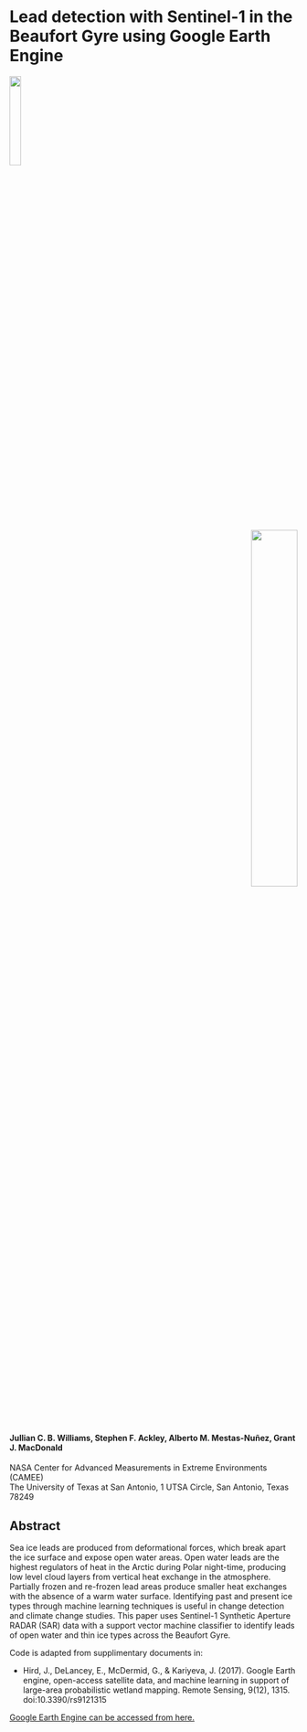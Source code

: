 # Lead detection with Sentinel-1 in the Beaufort Gyre using Google Earth Engine

<p align="left"><img src="https://github.com/jcbw/Arctic_Lead_Detection/blob/main/google/googleearth-engine_104576.png" width=20% height=20%> </p> <p align="right"><img src="https://github.com/jcbw/Arctic_Lead_Detection/blob/main/google/pngimg.com%20-%20google_PNG19642.png" width=40% height=40%> </p>


#### Jullian C. B. Williams, Stephen F. Ackley, Alberto M. Mestas-Nuñez, Grant J. MacDonald
NASA Center for Advanced Measurements in Extreme Environments (CAMEE) <br />
The University of Texas at San Antonio, 1 UTSA Circle, San Antonio, Texas 78249


## Abstract


Sea ice leads are produced from deformational forces, which break apart the ice surface and expose open water areas. Open water leads are the highest regulators of heat in the Arctic during Polar night-time, producing low level cloud layers from vertical heat exchange in the atmosphere. Partially frozen and re-frozen lead areas produce smaller heat exchanges with the absence of a warm water surface. Identifying past and present ice types through machine learning techniques is useful in change detection and climate change studies. This paper uses Sentinel-1 Synthetic Aperture RADAR (SAR) data with a support vector machine classifier to identify leads of open water and thin ice types across the Beaufort Gyre.

Code is adapted from supplimentary documents in:
* Hird, J., DeLancey, E., McDermid, G., &amp; Kariyeva, J. (2017). Google Earth engine, open-access satellite data, and machine learning in support of large-area probabilistic wetland mapping. Remote Sensing, 9(12), 1315. doi:10.3390/rs9121315 

[Google Earth Engine can be accessed from here.](https://earthengine.google.com/)

